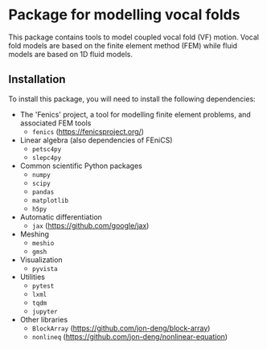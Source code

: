 # Package for modelling vocal folds

This package contains tools to model coupled vocal fold (VF) motion.
Vocal fold models are based on the finite element method (FEM) while fluid models are based on 1D fluid models.

## Installation

To install this package, you will need to install the following dependencies:

- The 'Fenics' project, a tool for modelling finite element problems, and associated FEM tools
  - `fenics` (https://fenicsproject.org/)
- Linear algebra (also dependencies of FEniCS)
  - `petsc4py`
  - `slepc4py`
- Common scientific Python packages
  - `numpy`
  - `scipy`
  - `pandas`
  - `matplotlib`
  - `h5py`
- Automatic differentiation
  - `jax` (https://github.com/google/jax)
- Meshing
  - `meshio`
  - `gmsh`
- Visualization
  - `pyvista`
- Utilities
  - `pytest`
  - `lxml`
  - `tqdm`
  - `jupyter`
- Other libraries
  - `BlockArray` (https://github.com/jon-deng/block-array)
  - `nonlineq` (https://github.com/jon-deng/nonlinear-equation)
